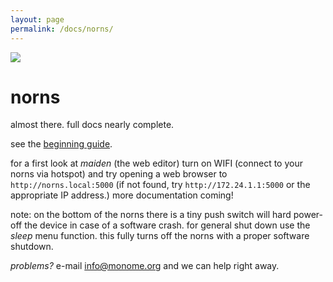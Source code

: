 ```yaml
---
layout: page
permalink: /docs/norns/
---
```



![](https://monome.org/images/norns-front-small.jpg)

# norns

almost there. full docs nearly complete.

see the [beginning guide](norns-legend.pdf).

for a first look at _maiden_ (the web editor) turn on WIFI (connect to your norns via hotspot) and try opening a web browser to `http://norns.local:5000` (if not found, try `http://172.24.1.1:5000` or the appropriate IP address.) more documentation coming!

note: on the bottom of the norns there is a tiny push switch will hard power-off the device in case of a software crash. for general shut down use the _sleep_ menu function. this fully turns off the norns with a proper software shutdown.  

*problems?* e-mail info@monome.org and we can help right away.
